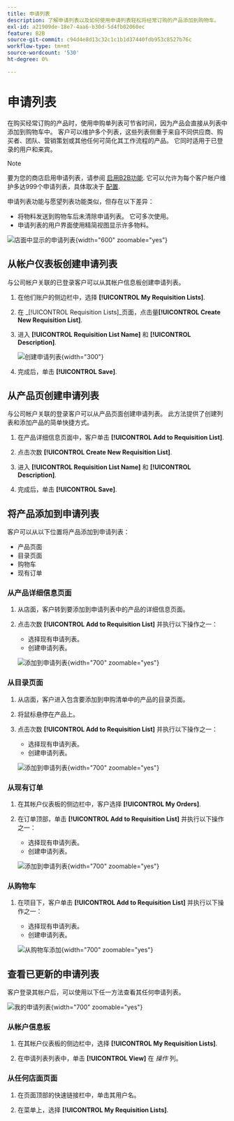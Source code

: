 ```yaml
---
title: 申请列表
description: 了解申请列表以及如何使用申请列表轻松将经常订购的产品添加到购物车。
exl-id: a21909de-18e7-4aa6-b30d-5d4fb02060ec
feature: B2B
source-git-commit: c94d4e8d13c32c1c1b1d37440fdb953c8527b76c
workflow-type: tm+mt
source-wordcount: '530'
ht-degree: 0%

---
```


# 申请列表

在购买经常订购的产品时，使用申购单列表可节省时间，因为产品会直接从列表中添加到购物车中。 客户可以维护多个列表，这些列表侧重于来自不同供应商、购买者、团队、营销策划或其他任何可简化其工作流程的产品。 它同时适用于已登录的用户和来宾。

>[!NOTE]
>
>要为您的商店启用申请列表，请参阅 [启用B2B功能](enable-basic-features.md). 它可以允许为每个客户帐户维护多达999个申请列表，具体取决于 [配置](configure-requisition-lists.md).

申请列表功能与愿望列表功能类似，但存在以下差异：

- 将物料发送到购物车后未清除申请列表。 它可多次使用。
- 申请列表的用户界面使用精简视图显示许多物料。

![店面中显示的申请列表](./assets/account-dashboard-my-requisition-lists.png){width="600" zoomable="yes"}

## 从帐户仪表板创建申请列表

与公司帐户关联的已登录客户可以从其帐户信息板创建申请列表。

1. 在他们账户的侧边栏中，选择 **[!UICONTROL My Requisition Lists]**.

1. 在 _[!UICONTROL Requisition Lists]_页面，点击量&#x200B;**[!UICONTROL Create New Requisition List]**.

1. 进入 **[!UICONTROL Requisition List Name]** 和 **[!UICONTROL Description]**.

   ![创建申请列表](./assets/requisition-list-create.png){width="300"}

1. 完成后，单击 **[!UICONTROL Save]**.

## 从产品页创建申请列表

与公司帐户关联的登录客户可以从产品页面创建申请列表。 此方法提供了创建列表和添加产品的简单快捷方式。

1. 在产品详细信息页面中，客户单击 **[!UICONTROL Add to Requisition List]**.

1. 点击次数 **[!UICONTROL Create New Requisition List]**.

1. 进入 **[!UICONTROL Requisition List Name]** 和 **[!UICONTROL Description]**.

1. 完成后，单击 **[!UICONTROL Save]**.

## 将产品添加到申请列表

客户可以从以下位置将产品添加到申请列表：

- 产品页面
- 目录页面
- 购物车
- 现有订单

### 从产品详细信息页面

1. 从店面，客户转到要添加到申请列表中的产品的详细信息页面。

1. 点击次数 **[!UICONTROL Add to Requisition List]** 并执行以下操作之一：

   - 选择现有申请列表。
   - 创建申请列表。

   ![添加到申请列表](./assets/requisition-list-product-detail.png){width="700" zoomable="yes"}

### 从目录页面

1. 从店面，客户进入包含要添加到申购清单中的产品的目录页面。

1. 将鼠标悬停在产品上。

1. 点击次数 **[!UICONTROL Add to Requisition List]** 并执行以下操作之一：

   - 选择现有申请列表。
   - 创建申请列表。

   ![添加到申请列表](./assets/requisition-list-add-product.png){width="700" zoomable="yes"}

### 从现有订单

1. 在其帐户仪表板的侧边栏中，客户选择 **[!UICONTROL My Orders]**.

1. 在订单顶部，单击 **[!UICONTROL Add to Requisition List]** 并执行以下操作之一：

   - 选择现有申请列表。
   - 创建申请列表。

   ![添加到申请列表](./assets/requisition-list-add-from-order.png){width="700" zoomable="yes"}

### 从购物车

1. 在项目下，客户单击 **[!UICONTROL Add to Requisition List]** 并执行以下操作之一：

   - 选择现有申请列表。
   - 创建申请列表。

   ![从购物车添加](./assets/requisition-list-add-from-cart.png){width="700" zoomable="yes"}

## 查看已更新的申请列表

客户登录其帐户后，可以使用以下任一方法查看其任何申请列表。

![我的申请列表](./assets/requisition-lists-menu-select-storefront.png){width="700" zoomable="yes"}

### 从帐户信息板

1. 在其帐户仪表板的侧边栏中，选择 **[!UICONTROL My Requisition Lists]**.

1. 在申请列表列表中，单击 **[!UICONTROL View]** 在 _操作_ 列。

### 从任何店面页面

1. 在页面顶部的快速链接栏中，单击其用户名。

1. 在菜单上，选择 **[!UICONTROL My Requisition Lists]**.
